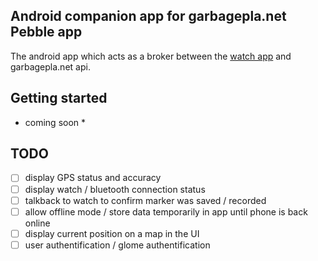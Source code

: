 ## Android companion app for garbagepla.net Pebble app
The android app which acts as a broker between the [watch app](https://github.com/garbageplanet/pebble-demo-c) and garbagepla.net api.

## Getting started
* coming soon *
 
## TODO

- [ ] display GPS status and accuracy
- [ ] display watch / bluetooth connection status
- [ ] talkback to watch to confirm marker was saved / recorded
- [ ] allow offline mode / store data temporarily in app until phone is back online
- [ ] display current position on a map in the UI
- [ ] user authentification / glome authentification